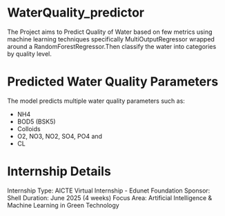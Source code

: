 # WaterQuality_predictor
The Project aims to Predict Quality of Water based on few metrics using machine learning techniques specifically MultiOutputRegressor wrapped around a RandomForestRegressor.Then classify the water into categories by quality level.

# Predicted Water Quality Parameters
The model predicts multiple water quality parameters such as:

* NH4
* BOD5 (BSK5)
* Colloids
* O2, NO3, NO2, SO4, PO4 and
* CL

# Internship Details
Internship Type: AICTE Virtual Internship - Edunet Foundation
Sponsor: Shell
Duration: June 2025 (4 weeks)
Focus Area: Artificial Intelligence & Machine Learning in Green Technology

